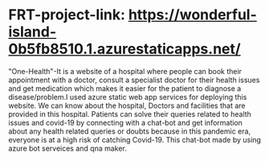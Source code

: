 # FRT-project-link: https://wonderful-island-0b5fb8510.1.azurestaticapps.net/

"One-Health"-It is a website of a hospital where people can book their appointment with a doctor, consult a specialist doctor for their health issues and get medication which makes it easier for the patient to diagnose a disease/problem.I used azure static web app services for deploying this website. We can know about the hospital, Doctors and facilities that are provided in this hospital. Patients can solve their queries related to health issues and covid-19 by connecting with a chat-bot and get information about any health related queries or doubts because in this pandemic era, everyone is at a high risk of catching Covid-19. This chat-bot made by using azure bot serveices and qna maker.
